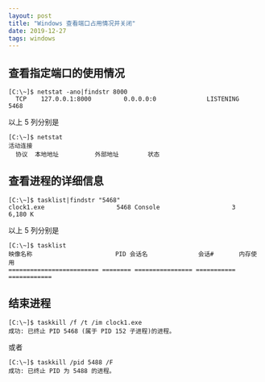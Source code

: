 ```yaml
---
layout: post
title: "Windows 查看端口占用情况并关闭"
date: 2019-12-27
tags: windows
---
```


## 查看指定端口的使用情况

```text
[C:\~]$ netstat -ano|findstr 8000
  TCP    127.0.0.1:8000         0.0.0.0:0              LISTENING       5468
```

以上 5 列分别是

```text
[C:\~]$ netstat
活动连接
  协议  本地地址          外部地址        状态
```

## 查看进程的详细信息

```text
[C:\~]$ tasklist|findstr "5468"
clock1.exe                    5468 Console                    3      6,180 K
```

以上 5 列分别是

```text
[C:\~]$ tasklist
映像名称                       PID 会话名              会话#       内存使用 
========================= ======== ================ =========== ============
```


## 结束进程

```text
[C:\~]$ taskkill /f /t /im clock1.exe
成功: 已终止 PID 5468 (属于 PID 152 子进程)的进程。
```

或者

```text
[C:\~]$ taskkill /pid 5488 /F
成功: 已终止 PID 为 5488 的进程。
```